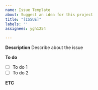 ```yaml
---
name: Issue Template
about: Suggest an idea for this project
title: "[ISSUE]"
labels: ''
assignees: ygh1254

---
```


**Description**
Describe about the issue

**To do**
- [ ] To do 1
- [ ] To do 2

**ETC**
